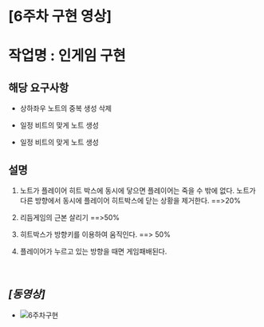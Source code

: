 # **[6주차 구현 영상]**  

# 작업명 : 인게임 구현

## 해당 요구사항 ##  

* 상하좌우 노트의 중복 생성 삭제

* 일정 비트의 맞게 노트 생성

* 일정 비트의 맞게 노트 생성


## 설명 ##

1. 노트가 플레이어 히트 박스에 동시에 닿으면 플레이어는 죽을 수 밖에 없다. 노트가 다른 방향에서 동시에 플레이어 히트박스에 닫는 상황을 제거한다. ==>20%

2. 리듬게임의 근본 살리기 ==>50%

3. 히트박스가 방향키를 이용하여 움직인다. ==> 50%

4. 플레이어가 누르고 있는 방향을 때면 게임패배된다.

<br>


## **_[동영상]_**

* ![6주차구현](https://user-images.githubusercontent.com/69668668/100627732-b3bd2700-336a-11eb-9410-fee2b536116d.gif)

